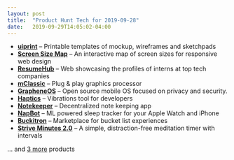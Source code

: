 ```yaml
---
layout: post
title:  "Product Hunt Tech for 2019-09-28"
date:   2019-09-29T14:05:02-04:00
---
```


* **[uiprint](https://www.producthunt.com/posts/uiprint?utm_campaign=producthunt-api&utm_medium=api&utm_source=Application%3A+Daily+Digest+RSS+%28ID%3A+3202%29)** – Printable templates of mockup, wireframes and sketchpads
* **[Screen Size Map](https://www.producthunt.com/posts/screen-size-map-2?utm_campaign=producthunt-api&utm_medium=api&utm_source=Application%3A+Daily+Digest+RSS+%28ID%3A+3202%29)** – An interactive map of screen sizes for responsive web design
* **[ResumeHub](https://www.producthunt.com/posts/resumehub?utm_campaign=producthunt-api&utm_medium=api&utm_source=Application%3A+Daily+Digest+RSS+%28ID%3A+3202%29)** – Web showcasing the profiles of interns at top tech companies
* **[mClassic](https://www.producthunt.com/posts/mclassic?utm_campaign=producthunt-api&utm_medium=api&utm_source=Application%3A+Daily+Digest+RSS+%28ID%3A+3202%29)** – Plug & play graphics processor
* **[GrapheneOS](https://www.producthunt.com/posts/grapheneos?utm_campaign=producthunt-api&utm_medium=api&utm_source=Application%3A+Daily+Digest+RSS+%28ID%3A+3202%29)** – Open source mobile OS focused on privacy and security.
* **[Haptics](https://www.producthunt.com/posts/haptics?utm_campaign=producthunt-api&utm_medium=api&utm_source=Application%3A+Daily+Digest+RSS+%28ID%3A+3202%29)** – Vibrations tool for developers
* **[Notekeeper](https://www.producthunt.com/posts/notekeeper-2?utm_campaign=producthunt-api&utm_medium=api&utm_source=Application%3A+Daily+Digest+RSS+%28ID%3A+3202%29)** – Decentralized note keeping app
* **[NapBot](https://www.producthunt.com/posts/napbot?utm_campaign=producthunt-api&utm_medium=api&utm_source=Application%3A+Daily+Digest+RSS+%28ID%3A+3202%29)** – ML powered sleep tracker for your Apple Watch and iPhone
* **[Buckitron](https://www.producthunt.com/posts/buckitron?utm_campaign=producthunt-api&utm_medium=api&utm_source=Application%3A+Daily+Digest+RSS+%28ID%3A+3202%29)** – Marketplace for bucket list experiences
* **[Strive Minutes 2.0](https://www.producthunt.com/posts/strive-minutes-2-0?utm_campaign=producthunt-api&utm_medium=api&utm_source=Application%3A+Daily+Digest+RSS+%28ID%3A+3202%29)** – A simple, distraction-free meditation timer with intervals

… and [3 more](https://www.producthunt.com/tech) products
